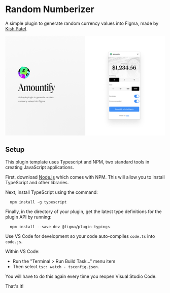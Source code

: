# Random Numberizer

A simple plugin to generate random currency values into Figma, made by [Kish Patel](https://kishpatel.com).

![](images/cover.png)

## Setup

This plugin template uses Typescript and NPM, two standard tools in creating JavaScript applications.

First, download [Node.js](https://nodejs.org/en/download/) which comes with NPM. This will allow you to install TypeScript and other libraries.

Next, install TypeScript using the command:

```
  npm install -g typescript
```

Finally, in the directory of your plugin, get the latest type definitions for the plugin API by running:

```
  npm install --save-dev @figma/plugin-typings
```

Use VS Code for development so your code auto-compiles `code.ts` into `code.js`. 

Within VS Code: 

- Run the "Terminal > Run Build Task..." menu item
- Then select `tsc: watch - tsconfig.json`.

You will have to do this again every time you reopen Visual Studio Code.

That's it!